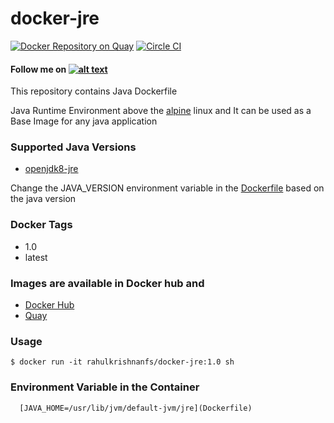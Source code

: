 # docker-jre
[![Docker Repository on Quay](https://quay.io/repository/rahulkrishnanfs/docker-jre/status "Docker Repository on Quay")](https://quay.io/repository/rahulkrishnanfs/docker-jre) [![Circle CI](https://circleci.com/gh/rahulkrishnanfs/docker-jre.png?style=badge)](https://circleci.com/gh/rahulkrishnanfs/docker-jre)


#### Follow me on [![alt text][1.1]][1]

This repository contains Java Dockerfile 

Java Runtime Environment above the [alpine](https://hub.docker.com/_/alpine/) linux and It can be used as a Base Image for any java application


### Supported Java Versions

- [openjdk8-jre](http://openjdk.java.net/) 

Change the JAVA_VERSION environment variable in the [Dockerfile](Dockerfile) based on the java version

### Docker Tags

* 1.0 
* latest

### Images are available in Docker hub and 

* [ Docker Hub]( https://hub.docker.com/r/rahulkrishnanfs/docker-jre/ )
* [ Quay ]( https://quay.io/repository/rahulkrishnanfs/docker-jre )

### Usage 
```
$ docker run -it rahulkrishnanfs/docker-jre:1.0 sh

```
### Environment Variable in the Container

      [JAVA_HOME=/usr/lib/jvm/default-jvm/jre](Dockerfile)

[1.1]: http://i.imgur.com/tXSoThF.png (twitter icon with padding)
[1]: http://www.twitter.com/rahulkrishnanra


